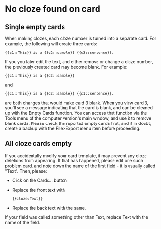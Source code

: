 # No cloze found on card

<h2>Single empty cards</h2>

When making clozes, each cloze number is turned into a separate card. For example, the following will create three cards:

```
{{c1::This}} is a {{c2::sample}} {{c3::sentence}}.
```

If you you later edit the text, and either remove or change a cloze number, the previously created card may become blank. For example:

```
{{c1::This}} is a {{c2::sample}}
```

and

```
{{c1::This}} is a {{c2::sample}} {{c1::sentence}}.
```

are both changes that would make card 3 blank. When you view card 3, you'll see a message indicating that the card is blank, and can be cleaned up with the Empty Cards function. You can access that function via the Tools menu of the computer version's main window, and use it to remove blank cards. Please check the reported empty cards first, and if in doubt, create a backup with the File>Export menu item before proceeding.

<h2>All cloze cards empty</h2>

If you accidentally modify your card template, it may prevent any cloze deletions from appearing. If that has happened, please edit one such problem card, and note down the name of the first field - it is usually called "Text". Then, please:

- Click on the Cards... button
- Replace the front text with

  ```
  {{cloze:Text}}
  ```

- Replace the back text with the same.

If your field was called something other than Text, replace Text with the name of the field.
